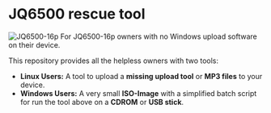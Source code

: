 # JQ6500 rescue tool
  
![JQ6500-16p](https://www.nikolairadke.de/NOKOlino/mp3modul.png) For JQ6500-16p owners with no Windows upload software on their device.
  
This repository provides all the helpless owners with two tools:  
* **Linux Users:** A tool to upload a **missing upload tool** or **MP3 files** to your device.  
* **Windows Users:** A very small **ISO-Image** with a simplified batch script for run the tool above on a **CDROM** or **USB stick**.  


